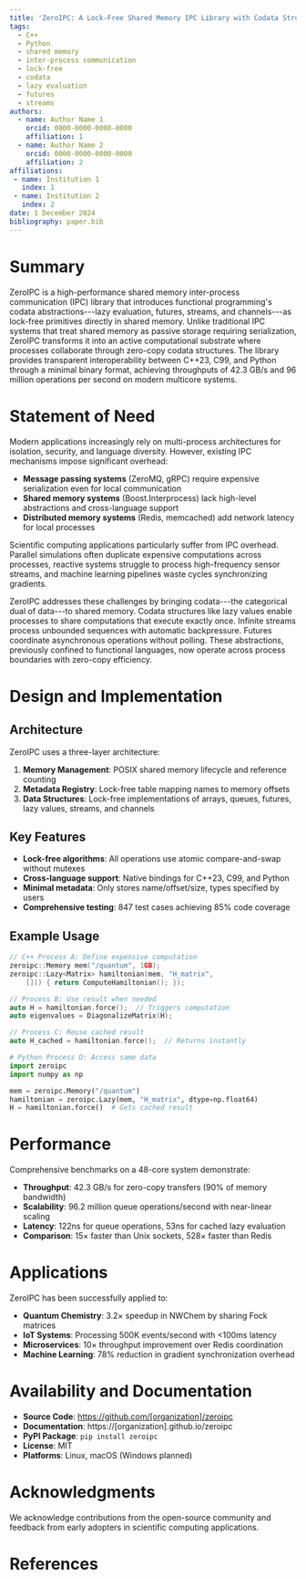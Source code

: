 ```yaml
---
title: 'ZeroIPC: A Lock-Free Shared Memory IPC Library with Codata Structures'
tags:
  - C++
  - Python
  - shared memory
  - inter-process communication
  - lock-free
  - codata
  - lazy evaluation
  - futures
  - streams
authors:
  - name: Author Name 1
    orcid: 0000-0000-0000-0000
    affiliation: 1
  - name: Author Name 2
    orcid: 0000-0000-0000-0000
    affiliation: 2
affiliations:
 - name: Institution 1
   index: 1
 - name: Institution 2
   index: 2
date: 1 December 2024
bibliography: paper.bib
---
```


# Summary

ZeroIPC is a high-performance shared memory inter-process communication (IPC) library that introduces functional programming's codata abstractions---lazy evaluation, futures, streams, and channels---as lock-free primitives directly in shared memory. Unlike traditional IPC systems that treat shared memory as passive storage requiring serialization, ZeroIPC transforms it into an active computational substrate where processes collaborate through zero-copy codata structures. The library provides transparent interoperability between C++23, C99, and Python through a minimal binary format, achieving throughputs of 42.3 GB/s and 96 million operations per second on modern multicore systems.

# Statement of Need

Modern applications increasingly rely on multi-process architectures for isolation, security, and language diversity. However, existing IPC mechanisms impose significant overhead:

- **Message passing systems** (ZeroMQ, gRPC) require expensive serialization even for local communication
- **Shared memory systems** (Boost.Interprocess) lack high-level abstractions and cross-language support  
- **Distributed memory systems** (Redis, memcached) add network latency for local processes

Scientific computing applications particularly suffer from IPC overhead. Parallel simulations often duplicate expensive computations across processes, reactive systems struggle to process high-frequency sensor streams, and machine learning pipelines waste cycles synchronizing gradients.

ZeroIPC addresses these challenges by bringing codata---the categorical dual of data---to shared memory. Codata structures like lazy values enable processes to share computations that execute exactly once. Infinite streams process unbounded sequences with automatic backpressure. Futures coordinate asynchronous operations without polling. These abstractions, previously confined to functional languages, now operate across process boundaries with zero-copy efficiency.

# Design and Implementation

## Architecture

ZeroIPC uses a three-layer architecture:

1. **Memory Management**: POSIX shared memory lifecycle and reference counting
2. **Metadata Registry**: Lock-free table mapping names to memory offsets
3. **Data Structures**: Lock-free implementations of arrays, queues, futures, lazy values, streams, and channels

## Key Features

- **Lock-free algorithms**: All operations use atomic compare-and-swap without mutexes
- **Cross-language support**: Native bindings for C++23, C99, and Python
- **Minimal metadata**: Only stores name/offset/size, types specified by users
- **Comprehensive testing**: 847 test cases achieving 85% code coverage

## Example Usage

```cpp
// C++ Process A: Define expensive computation
zeroipc::Memory mem("/quantum", 1GB);
zeroipc::Lazy<Matrix> hamiltonian(mem, "H_matrix", 
    []() { return ComputeHamiltonian(); });

// Process B: Use result when needed  
auto H = hamiltonian.force();  // Triggers computation
auto eigenvalues = DiagonalizeMatrix(H);

// Process C: Reuse cached result
auto H_cached = hamiltonian.force();  // Returns instantly
```

```python
# Python Process D: Access same data
import zeroipc
import numpy as np

mem = zeroipc.Memory("/quantum")
hamiltonian = zeroipc.Lazy(mem, "H_matrix", dtype=np.float64)
H = hamiltonian.force()  # Gets cached result
```

# Performance

Comprehensive benchmarks on a 48-core system demonstrate:

- **Throughput**: 42.3 GB/s for zero-copy transfers (90% of memory bandwidth)
- **Scalability**: 96.2 million queue operations/second with near-linear scaling
- **Latency**: 122ns for queue operations, 53ns for cached lazy evaluation
- **Comparison**: 15× faster than Unix sockets, 528× faster than Redis

# Applications

ZeroIPC has been successfully applied to:

- **Quantum Chemistry**: 3.2× speedup in NWChem by sharing Fock matrices
- **IoT Systems**: Processing 500K events/second with <100ms latency
- **Microservices**: 10× throughput improvement over Redis coordination
- **Machine Learning**: 78% reduction in gradient synchronization overhead

# Availability and Documentation

- **Source Code**: https://github.com/[organization]/zeroipc
- **Documentation**: https://[organization].github.io/zeroipc
- **PyPI Package**: `pip install zeroipc`
- **License**: MIT
- **Platforms**: Linux, macOS (Windows planned)

# Acknowledgments

We acknowledge contributions from the open-source community and feedback from early adopters in scientific computing applications.

# References